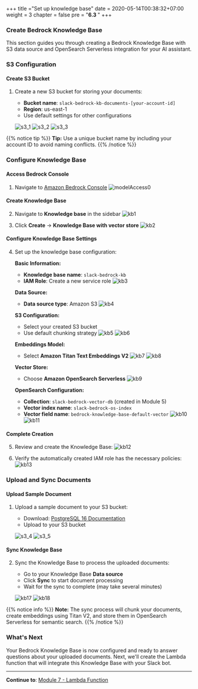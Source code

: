 +++
title ="Set up knowledge base"
date = 2020-05-14T00:38:32+07:00
weight = 3
chapter = false
pre = "<b>6.3 </b>"
+++

### Create Bedrock Knowledge Base

This section guides you through creating a Bedrock Knowledge Base with S3 data source and OpenSearch Serverless integration for your AI assistant.

### S3 Configuration

#### Create S3 Bucket

1. Create a new S3 bucket for storing your documents:

   - **Bucket name**: `slack-bedrock-kb-documents-[your-account-id]`
   - **Region**: us-east-1
   - Use default settings for other configurations

   ![s3_1](/images/6/s3_1.png?width=90pc)
   ![s3_2](/images/6/s3_2.png?width=90pc)
   ![s3_3](/images/6/s3-3.png?width=90pc)

{{% notice tip %}}
**Tip:** Use a unique bucket name by including your account ID to avoid naming conflicts.
{{% /notice %}}

### Configure Knowledge Base

#### Access Bedrock Console

1. Navigate to [Amazon Bedrock Console](https://us-east-1.console.aws.amazon.com/bedrock/home?region=us-east-1#/overview)
   ![modelAccess0](/images/6/modelAccess0.png?width=90pc)

#### Create Knowledge Base

2. Navigate to **Knowledge base** in the sidebar
   ![kb1](/images/6/kb1.png?width=91pc)

3. Click **Create** → **Knowledge Base with vector store**
   ![kb2](/images/6/kb2.png?width=91pc)

#### Configure Knowledge Base Settings

4. Set up the knowledge base configuration:

   **Basic Information:**

   - **Knowledge base name**: `slack-bedrock-kb`
   - **IAM Role**: Create a new service role
     ![kb3](/images/6/kb3.png?width=90pc)

   **Data Source:**

   - **Data source type**: Amazon S3
     ![kb4](/images/6/kb4.png?width=91pc)

   **S3 Configuration:**

   - Select your created S3 bucket
   - Use default chunking strategy
     ![kb5](/images/6/kb5.png?width=90pc)
     ![kb6](/images/6/kb6.png?width=91pc)

   **Embeddings Model:**

   - Select **Amazon Titan Text Embeddings V2**
     ![kb7](/images/6/kb7.png?width=90pc)
     ![kb8](/images/6/kb8.png?width=90pc)

   **Vector Store:**

   - Choose **Amazon OpenSearch Serverless**
     ![kb9](/images/6/kb9.png?width=90pc)

   **OpenSearch Configuration:**

   - **Collection**: `slack-bedrock-vector-db` (created in Module 5)
   - **Vector index name**: `slack-bedrock-os-index`
   - **Vector field name**: `bedrock-knowledge-base-default-vector`
     ![kb10](/images/6/kb10.png?width=90pc)
     ![kb11](/images/6/kb11.png?width=91pc)

#### Complete Creation

5. Review and create the Knowledge Base:
   ![kb12](/images/6/kb12.png?width=90pc)

6. Verify the automatically created IAM role has the necessary policies:
   ![kb13](/images/6/kb13.png?width=90pc)

### Upload and Sync Documents

#### Upload Sample Document

1. Upload a sample document to your S3 bucket:

   - Download: [PostgreSQL 16 Documentation](https://www.postgresql.org/files/documentation/pdf/16/postgresql-16-US.pdf)
   - Upload to your S3 bucket

   ![s3_4](/images/6/s3-1.png?width=90pc)
   ![s3_5](/images/6/s3-2.png?width=90pc)

#### Sync Knowledge Base

2. Sync the Knowledge Base to process the uploaded documents:

   - Go to your Knowledge Base **Data source**
   - Click **Sync** to start document processing
   - Wait for the sync to complete (may take several minutes)

   ![kb17](/images/6/kb17.png?width=90pc)
   ![kb18](/images/6/kb18.png?width=90pc)

{{% notice info %}}
**Note:** The sync process will chunk your documents, create embeddings using Titan V2, and store them in OpenSearch Serverless for semantic search.
{{% /notice %}}

### What's Next

Your Bedrock Knowledge Base is now configured and ready to answer questions about your uploaded documents. Next, we'll create the Lambda function that will integrate this Knowledge Base with your Slack bot.

---

**Continue to**: [Module 7 - Lambda Function](../../7-lambda-function/)
